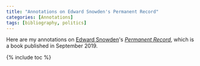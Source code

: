 ```yaml
---
title: "Annotations on Edward Snowden's Permanent Record"
categories: [Annotations]
tags: [bibliography, politics]
---
```


Here are my annotations on [Edward Snowden](https://twitter.com/Snowden)'s [*Permanent Record*](https://www.amazon.com/dp/1250237238), which is a book published in September 2019.

{% include toc %}
